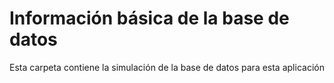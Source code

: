 # Información básica de la base de datos
Esta carpeta contiene la simulación de la base de datos para esta aplicación